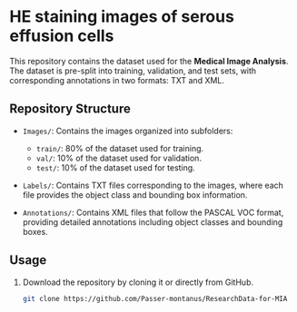 # HE staining images of serous effusion cells

This repository contains the dataset used for the **Medical Image Analysis**. The dataset is pre-split into training, validation, and test sets, with corresponding annotations in two formats: TXT and XML.

## Repository Structure

- `Images/`: Contains the images organized into subfolders:
  - `train/`: 80% of the dataset used for training.
  - `val/`: 10% of the dataset used for validation.
  - `test/`: 10% of the dataset used for testing.

- `Labels/`: Contains TXT files corresponding to the images, where each file provides the object class and bounding box information.

- `Annotations/`: Contains XML files that follow the PASCAL VOC format, providing detailed annotations including object classes and bounding boxes.

## Usage

1. Download the repository by cloning it or directly from GitHub.
   ```bash
   git clone https://github.com/Passer-montanus/ResearchData-for-MIA
